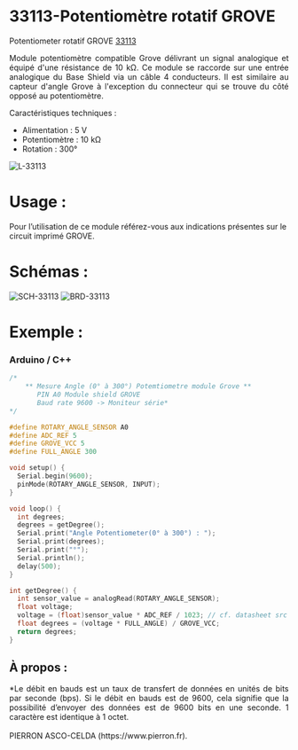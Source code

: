 # 33113-Potentiomètre rotatif GROVE

Potentiometer rotatif GROVE [33113](https://www.pierron.fr/interface-arduino-uno-5950.html)

<div style="text-align: justify">Module potentiomètre compatible Grove délivrant un signal analogique et équipé d'une résistance de 10 kΩ. Ce module se raccorde sur une entrée analogique du Base Shield via un câble 4 conducteurs.
Il est similaire au capteur d'angle Grove à l'exception du connecteur qui se trouve du côté opposé au potentiomètre.</div>

Caractéristiques techniques :
- Alimentation : 5 V
- Potentiomètre : 10 kΩ
- Rotation : 300°

![L-33113](/img/L-33113.jpg)

# Usage :
Pour l’utilisation de ce module référez-vous aux indications présentes sur le circuit imprimé GROVE.

# Schémas :

![SCH-33113](/img/SCH-33113.jpg)
![BRD-33113](/img/BRD-33113.jpg)

# Exemple :
### Arduino / C++
```cpp
/*
    ** Mesure Angle (0° à 300°) Potemtiometre module Grove **
       PIN A0 Module shield GROVE
       Baud rate 9600 -> Moniteur série*
*/

#define ROTARY_ANGLE_SENSOR A0
#define ADC_REF 5
#define GROVE_VCC 5
#define FULL_ANGLE 300

void setup() {
  Serial.begin(9600);
  pinMode(ROTARY_ANGLE_SENSOR, INPUT);
}

void loop() {
  int degrees;
  degrees = getDegree();
  Serial.print("Angle Potentiometer(0° à 300°) : ");
  Serial.print(degrees);
  Serial.print("°");
  Serial.println();
  delay(500);
}

int getDegree() {
  int sensor_value = analogRead(ROTARY_ANGLE_SENSOR);
  float voltage;
  voltage = (float)sensor_value * ADC_REF / 1023; // cf. datasheet src
  float degrees = (voltage * FULL_ANGLE) / GROVE_VCC;
  return degrees;
}
```
## À propos :
<div style="text-align: justify">*Le débit en bauds est un taux de transfert de données en unités de bits par seconde (bps). Si le débit en bauds est de 9600, cela signifie que la possibilité d’envoyer des données est de 9600 bits en une seconde. 1 caractère est identique à 1 octet.</div>
<br>
PIERRON ASCO-CELDA (https://www.pierron.fr).
